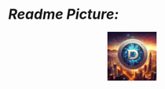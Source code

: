 # ***Readme Picture:***
<p align="center">
<img src="https://raw.githubusercontent.com/Armegas/Data-Science-Xtreme-DSX/main/picture/DSX_1.jpg"  height=100>
</p>  
